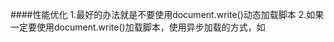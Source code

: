 ####性能优化
1.最好的办法就是不要使用document.write()动态加载脚本
2.如果一定要使用document.write()加载脚本，使用异步加载的方式，如<script src="..." async> 或使用DOM API element.appendChild()
cookie：A页面设置document.cookie = xxxxx; B页面读取document.cookie.split()[n]；split什么看你存的格式。

谷歌白屏时间：`(chrome.loadTimes().firstPaintTime - chrome.loadTimes().startLoadTime)*1000`
谷歌时间轴：蓝加载，橙脚本，紫渲染，绿绘制。
FPS、CPU 时间、NET网络通信时间、HEAP堆栈占用
Interactions 事件列表
点击链接跳转到sources,代码左边有运行时间。
304表示已被缓存
IE8及其之前的IE版本更新间隔为15.6毫秒。假设你设定的setTimeout延迟为16.7ms，那么它要更新两个15.6毫秒才会该触发延时。

图片优化
base64图片:适用于图片<2KB,重用不多。IE8不得超过32KB。移动端不好。
格式：jpg保存色彩复杂的，GIF保存色彩单调的。
渐进式图片：PS中`存储为web所用格式`JPG勾选`连续`和`转换为sRGB选项`。提高的渲染性能
图片来源多个域名

预加载：当你mouseenter按钮时，修改图片src并加载。H5有个rel="prefetch"属性也是预加载。

性能优化只应该在瓶颈上做，因为做在非瓶颈上就是浪费资源。
谷歌、IE9的非省电模式刷新率为4ms
函数节流：1.throttle思路，如下。2.debounce思路，调用结束计时延迟执行，连续触发则重新计时。
```
function throttle(fn, delay, atleast) {
	var timeout = null,
	startTime = new Date(); //
	return function() {
		var curTime = new Date();
		clearTimeout(timeout);
		if(curTime - startTime >= atleast) { 
		    fn();
		    startTime = curTime; //
		}else {
		    timeout = setTimeout(fn, delay); //连续触发则延时调用
		}}}
```
```
function runForSeconds(s) {
    var start = +new Date();
    while (start + s * 1000 > (+new Date())) {}
} //按时间算的循环，循环时间内阻塞
```
如果GPU渲染频率比屏幕刷新率快，画面会撕裂。垂直同步就是限制GPU频率。
requestAnimationFrame：脚本延迟时可自动降频30fps。把动画推迟到下一帧。把要推迟的代码放在raf内部。IE11+
```
requestAnimationFrame(function(){
	var el = document.getElementById("foo");
	var currentWidth = el.innerWidth; //这里访问会导致重绘
	el.style.backgroundColor = "blue";
	longrun(); //raf让它先run再重绘
});
```
```
requestAnimationFrame(function(){
   el.style.display = "block"; //第1帧显示
   requestAnimationFrame(function(){
      el.style.top = "300px"; //第2帧移动
   }); }); //raf保持了动画连贯性
```
```
var didScroll = false;
$(window).scroll(function() {
    didScroll = true;
});
setInterval(function() {
    if ( didScroll ) {
        didScroll = false;
        // 执行定位
    }}, 250) //这里是延迟执行scroll，防止队列堆积卡顿。
```
分解长时间循环： 老式for循环会读取DOMoffset会reflow,设置css会repaint。
```
function chunk(array, process, context){
    var items = array.concat();   //clone the array
    setTimeout(function(){  //延迟1
        var item = items.shift();
        process.call(context, item); //处理
        if (items.length > 0){
            setTimeout(arguments.callee, 100); //延迟并循环2
        } }, 100);}
```
UI线程和JS线程互斥，但CSS动画可以。transform: translateZ(0);和transform: translate3d()；可以触发游览器GPU加速。
改变盒子尺寸的Layer原理步骤：function->style->Layout:(width/margin/top..)->Paint Setup:->Paint:(阴影、圆角、背景、框线)->Composite Layers:(transform/opacity)。
创建独立Layer的条件之一：3D属性，加速解码的video,3D的canvas,flash等插件，CSS动画,CSS滤镜，有后代或相邻元素是独立layer。
window.performance.getEntries()[0]
读写不可在同一条语句内，读取的值一定要传给变量。
先变色，再调尺寸位置。调尺寸时用+=。



###坑
只有IE的JS报错，编码的问题。
DW编辑器：ctrl+j改编码


------------------------------------------------------------------
####高性能js笔记
第一章 加载和运行
原因：js单线程引起阻塞。每个`<script>`无论是内联外联在下载和运行时都会暂停。js下载后会运行，而运行会阻止下面的脚本下载(IE8`<script>`可以同时下载，仅限script)。
在body之前是不会进行渲染的。
解决：将脚本放在底部。
减少外联脚本数量，用打包工具整合一起，缩短下载时间。
限制HTTP请求数量
问题:js文件过于庞大，可以拆分逐步添加，等load加载之后再加载脚本。除非
--->1.`defer`属性，会下载但运行在DOM加载完成之后，在onload事件之前，无论内联外联。
--->2.不支持defer的可以用DOM`动态`生成script插入，也不会阻塞除非该脚本里包含其他脚本的调用接口。
--->用load事件或readystatechange`监听`动态脚本:![](http://i.imgur.com/pOOBjEQ.png)动态脚本不能保证顺序
--->```loadScript("a.js",function(){loadScript("b.js",function(){  });});```或者按照顺序把脚本整合成一个文件，因为动态脚本是异步脚本，大文件没事。
3.还有一种非阻塞脚本是用xhr脚本注入。优点是下载后自己决定什么时候执行。缺点：脚本必须在相同域，不能用CDN。
![](http://i.imgur.com/0APeu58.png)
推荐做法：先加载loadScript函数，再用此函数加载其它动态脚本。注意：动态脚本不需要window.onload事件了。有些非阻塞库集成了loadScript函数。

第二章
1.尽量使用直接量和变量，少用数组和对象。尤其是IE7/8超慢。
直接量：包括字符串、数字、布尔、对象、数组、函数、正则、空、未定义。它不保存在任何位置。
2.搜索作用域影响性能，搜局部变量最快。尤其是IE7/8。谷歌可以做到搜全局和局部速度差不多。
Tips:用局部变量保存本地范围之外的变量值。例如document是全局对象，只要用它就会一直搜索到全局作用域，可以把这个全局对象保存起来。
3.修改作用域。with(document)虽然让document对象速度变快，但会让局部变量变慢。
try-catch的catch也是，建议将catch内所有东西交给函数处理。原因：catch会改变作用域，运行后作用域会返回原来，在里面定义的变量在运行后就变最慢的了。如：`try{}catch(ex){handleError(ex);}`这样就不需要访问catch内的局部变量了。
动态作用域：这2个还有函数的（）都属于动态作用域，他无法事先知晓标识符代表谁，优化引擎可能失去作用。
4.闭包：saveDocument(id)这样的全局函数访问平时根本访问不到的局部变量就是闭包。
```
function assignEvents(){
	var id = "xdi9592";
	document.getElementById("save-btn").onclick = function(event){saveDocument(id);
};}
```
内存泄漏：这里是对的，document没保存在变量中，实在要(多个document)结尾赋值null解除引用。document随函数关闭而结束。尤其是IE7/8
闭包作用域搜索顺序：闭包函数->函数->全局。这里的性能可以用全局变量保存局部变量解决。
5.原型链越深越慢，原型方法比实例方法慢。尤其是IE7/8
6.window.location.href 点号越多越慢，如果实例没有该属性会搜索原型链更慢。一定不要重复搜索对象(大于2次都要保存局部变量)。

第三章 DOM编程
一.访问或修改DOM元素
1.尤其是循环中document.getElementById('here').innerHTML +='a';这里有2次,1读1写。解决：直接量自己循环加好再和DOM相加。
2.在IE678上innerHTML插入节点比DOM插入快，现代游览器相反。尤其是更新大块页面时用innerHTML。克隆又比创建快。
3.凡是HTML集合，都是动态更新的，动态查询很慢。解决：将集合和length属性缓存。遍历数组比遍历集合快。速度顺序：缓存集合当前元素>缓存集合>全局
4.IE遍历DOM时，用nextSibling比childNodes快100倍。children比childNodes快100倍。
5.querySelectorAll或某库中的CSS选择器比传统搜索稍快。因为它返回的是类数组，不是HTML集合。传统搜索是获取集合再过滤再存数组。

二.修改样式会重排和重绘
游览器下载后解析DOM树和render tree渲染树排版。渲染之后是绘制。
1.CSS改宽高->重排->重绘。改颜色->重绘
2.重排：插删DOM、位置/尺寸/文本/图片/游览器窗口改变。突然出现滚动条甚至重排整个页面。
3.获取布局信息会刷新队列，尤其是在修改样式时，例如offset/scroll/client-Top/Left/Width/Height getComputedStyle/currentStyle。要查就放在一起查，不要东一点西一点。推荐cssText+=统一修改，或者修改类名。
4.减少重绘重排方法(更新数据)：方法一：批量克隆拆除元素到文档片段->修改样式->批量插入
```
var f=document.createDocumentFragment();
插入DOM到片段
div.appendChild(f);
```
方法二：父盒子display=none->DOM插入父盒子->父盒子display=block
方法三：克隆节点->插入DOM到克隆节点->克隆节点替换老节点old.parentNode.replaceChild(clone,old)。
5.减少重绘重排方法（动画）：动画从页面顶端移动到底部会引发整个渲染树。绝对定位，使动画元素离开文档流。动画结束时再回到文档流。
6.慎用:hover，尤其是大片页面
三.事件
1.事件托管：在祖先元素上绑定事件，回调中判断目标元素是否为自己想要的就行了。

第四章 算法和流程控制
1.for in 循环会遍历实例和原型属性，比其他循环慢7倍。
2.forEach函数循环慢8倍。
优化循环方法：
1.减少循环体。
2.减少循环次数。达夫设备算法可优化处理超过1000次的循环.
```
var i = a.len % 8;
while(i){p(a[i--]);}  //处理余数
i=Math.floor(a.len/8); 
while(i){p(a[i--]);p(a[i--]);p(a[i--]);p(a[i--]);p(a[i--]);p(a[i--]);p(a[i--]);p(a[i--]);} //处理整除
```
3.i--比i++快，因为减为0直接判假，不用比大小。`for(var i=len;i--;)``while(i--)``do{}while(i--)`
多于2个条件，switch比if/else快。
优化判断条件方法：
1.常用条件放首位。2.判断大量数值时使用嵌套条件，无限对半分解。3.查表法：判断大量离散值，将值导入数组或对象比switch快。
递归的调用栈限制：ie受内存限制，其它受js栈限制。
栈溢出：火狐-InternalError,谷歌苹果-RangeError,ie-弹出对话框。
递归模式：1.自己调用自己。2.a调用b，b调用a。
优化递归：1.用循环代替递归避免栈溢出。2.制表法保存前期结果，把计算过的值存在数组或对象。判断参数不存在执行下一步，存在则输出该值。

第五章 字符串和正则表达式    
4种字符串连接：str="a"+"b";str+="b";str=["a","b"].join("");str.concat("b","c");
优化连接：`str+="a";str+="b";`比str+="a"+"b"好。后者会先在内存里创建临时字符串并赋值。
简写优化:`str=str+"a"+"b"`效果相同，但str必须放在首位，在内存中首位以后都只执行复制可避免复制数量不断增长的字符。（仅IE无效，IE8会记录各字符引用统一复制。IE7每次连接都会复制,+=次数越多消耗会指数级增长,IE7使用join最快。）火狐的字符串连接属于编译器常量。IE和谷歌用concat都很慢。
正则优化的部分这里没看？

第六章 响应接口
UI更新和js运行都会组成队列。
游览器对恶意代码的限制：调用栈限制和长时间限制。时间限制会弹出对话框：是否关闭该脚本。
如果js运行了几秒钟肯定是有问题。单一js运行时间最大不超过100毫秒。
如果因为某种原因，js运行超过100毫秒，应暂停且让位给UI更新。
方法：将关于UI或样式更新的代码放在setTimeout(，250)中，插入你要运行的函数内部末尾。定时器最小值不得低于25毫秒。
关于数组的循环中：运行时间过长可能是数组太大或循环体太大。如果不需要同步或按顺序可使用定时器优化。
```
function processArray(items,process,callback){
    var todo = items.concat(); //返回数组副本
    setTimeout(function(){      //延时插入线程队列
        var start=+new Date();
        do{ process(todo.shift()); }//处理并删除数组首项
        while(todo.length>0 && (+new Date()-start<50){ //避免将任务分解得过小
            setTimeout(arguments.callee,25); //递归循环
        }else{callback(items);}
    },25);} 
```
可以将函数分解为几个小函数并分别存在数组内，定时。
用+new Date相减可得代码运行时间，最好不超过50毫秒。时间短的定时器，同一时间最好只有1个。
工人线程：与UI线程分离，可放耗时间的分析代码如解析JSON数据/数学运算/数组排序。超过100毫秒优先考虑这个。
var worker=new Worker("code.js"); //创建工人线程，code.js包含线程代码
worker.onmessage=function(event){
  var jsonText=event.data;//接受数据
  var jsonData = JSON.parse(jsonText); //解析JSON
  worker.postMessage(jsonData); //发送数据
} 
importScripts("a.js","b.js") //工人线程中阻塞式加载js

第七章 Ajax
请求数据5法：XHR 动态脚本 MultipartXHR iframes comet
1.ajax步骤:url->new xhr-> xhr.onreadystatechange->xhr.readyState===4->xhr.getAllResponseHeaders响应头->xhr.responText->xhr.open->xhr.setRequestHeader->xhr.send
XHR不能跨域。IE8+支持readyState===3的流状态。
GET只发一次请求，POST两次。URL或参数长超过2048才用POST。
2.动态脚本插入可以跨域。
步骤：创建script->设置src或直接调用回调函数->插入DOM
数据必须在回调函数内,不能访问头，不能POST，不能设置请求超时或重试,控制权限一样（小心外域黑客）
function jsonCallback(json){var data=('('+json+')');}
jsonCallback({"status":1,"colors":["#fff","#000","#ff0000"]});
3.多余部分XHR：只有1次请求，不仅支持base64图片还有css/js/html文件.速度快4-10倍
步骤：new xhr->xhr.open->xhr.onreadystatechange->4->xhr.responseText->xhr.send
缺点：不能缓存，所以适合加载不重用的js/css
```
var req=new XMLHttpRequest();
req.open("GET","a.php",true);
req.onreadystatechange=function(){
    if(req.readyState==4){handler(req.responseText);
}};
req.send(null);
```
JS
```
function handler(image){
    var imageData=image.split("\u0001"); //删除分割符，还原数组
    var imageElement;
    for (var i=0,len=imageData.length;i<len;i++){
        imageElement=document.createElement('img'); //创建标签
        imageElement.src='data:image/jpeg;base64,'+imageData[i]; //src插入base64地址
        document.getElementById('container').appendChild(imageElement);}} //插入DOM
```
PHP
```
$images=array("a.jpg","b.jpg","c.jpg"); //数组
foreach($images as $image){ //类似for in,每次循环都导入赋值1个项
  $image_fh=fopen($image,'r'); //打开图片文件
  $image_data=fread($image_fh,filesize($image)); //读取
  fclose($image_fh); 
  $payloads[]=base64_encode($image_data); }// 编码图片
$newline=chr(1); //1编码成转成unicode
echo implode($newline,$payloads); //合成字符，分隔符为
```

由于响应数据很大，应该在readyState 3处理，修改函数1写法；
```
var req=new XMLHttpRequest();
var tt,last=0;
req.open('GET','a.php',true);
req.onreadystatechange=readyStateHandler;
req.send(null);
function readyStateHandler{
    if(req.readyState===3 && tt===null){
        tt = window.setInterval(function(){get();}, 15);} //定时器
if(req.readyState===4){clearInterval(tt);} //清除定时器
function get(){
    var length = req.responseText.length;
    var packet = req.responseText.substring(last,length);//获取下标之间的字符
    processpacket(packet); //每15毫秒收到多少处理多少
    last = length;}
```
4.当你只需要发送数据给服务器时：XHR/灯标。
XHR捕获用户错误并发送：XHR比GET快
```
function xhrpost(url,params,callback){
    var req=new XMLHttpRequest();
    req.onerror=function(){
        setTimeout(function(){
            shrpost(url,params,callback); //捕获错误就调用xhr
        },1000);}
req.onreadystatechange=function(){
    if(req.readyState===4){
        if(callback && typeof callback==='function'){
            callback();}}};
req.open('POST',url,true); //不限数量，IE的GET有限制
req.setRequestHeader('Content-Type','application/x-www-form-urlencoded');
req.setRequestHeader('Content-Length',params.length);
req.send(params,join('&')); //发送
```
灯标：速度飞快，但GET发送数据有限。
```
var params=["step=2","time=123"]; //数据
var image=new Image();
image.src="a.php"+"?"+params.join('&'); //GET,既不创标签，也不插入DOM
image.onload=function(){ //检测服务端的情况
    if(this.width==1){//成功}
    else if(this.width==2){//重试}
};
image.onerror=function(){//错误时}
//发送204 No Content可让客户端不等待响应
```
数据格式:
1.json:使用('('+responsetext+')')转数组？，数组格式文件最小。
2.jsonp解析速度最快，缺点是动态注入权限太大不安全。
  服务端传html直接innerHTML时虽不用解析但下载慢。
3.自定义格式：用不同的分隔符把字符串分隔，组成某种结构。用split()解析，比json快。分隔符：单字符，数据中不得含有。
  步骤：先解析成大数组->再解析成多维数组->再把多维数组赋值索引形成数组。
4.不请求的方法：
  1.服务端设置http头，缓存响应报文。必须GET。Expires头是缓存时间。2.客户端缓存已请求数据。
  PHP设置Expires`$lifetime=7*24*60*60 //7天GMT时间 header('Expires:'.gmdate('D,d M Y H:i:s,time()+$lifetime).'GMT');//设置缓存`
5.运行字符串代码：eval,function,setTimeout,setInterval。解析字符串速度比直接函数慢几十倍，定时器最好别用字符串参数。
数组和对象的直接量法更快。
6.优化兼容性代码：1适合延迟加载，2适合预加载。
  1.用户调用之后的第1次判断之后函数内部直接覆盖掉该兼容函数。`function a(){if(存在){a=function(){..}}}; a();`
  2.用户调用之前覆盖`var a=document.body?function1():function2();`
7.位运算很快。循环中可试试。Math对象很快。
第九章
gzip是压缩文本文件的。
缓存一切静态内容,包括js。重命名静态资源即可更新。
HTML5离线缓存，<html manifest="demo.manifest">。
CDN会就近选择可降低延迟。
PHP的smasher.php是自动化压缩工具，合并压缩js。
性能分析工具应优化最慢的地方，因为可能在其他游览器上适得其反。
匿名函数不利于被工具捕捉。